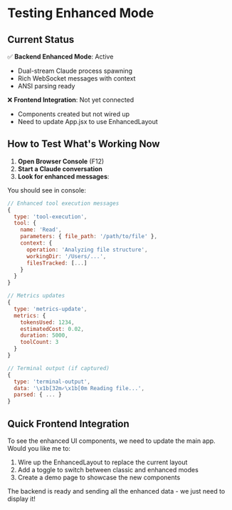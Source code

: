 # Testing Enhanced Mode

## Current Status

✅ **Backend Enhanced Mode**: Active
- Dual-stream Claude process spawning
- Rich WebSocket messages with context
- ANSI parsing ready

❌ **Frontend Integration**: Not yet connected
- Components created but not wired up
- Need to update App.jsx to use EnhancedLayout

## How to Test What's Working Now

1. **Open Browser Console** (F12)
2. **Start a Claude conversation**
3. **Look for enhanced messages**:

You should see in console:
```javascript
// Enhanced tool execution messages
{
  type: 'tool-execution',
  tool: {
    name: 'Read',
    parameters: { file_path: '/path/to/file' },
    context: {
      operation: 'Analyzing file structure',
      workingDir: '/Users/...',
      filesTracked: [...]
    }
  }
}

// Metrics updates
{
  type: 'metrics-update',
  metrics: {
    tokensUsed: 1234,
    estimatedCost: 0.02,
    duration: 5000,
    toolCount: 3
  }
}

// Terminal output (if captured)
{
  type: 'terminal-output',
  data: '\x1b[32m✓\x1b[0m Reading file...',
  parsed: { ... }
}
```

## Quick Frontend Integration

To see the enhanced UI components, we need to update the main app. Would you like me to:

1. Wire up the EnhancedLayout to replace the current layout
2. Add a toggle to switch between classic and enhanced modes
3. Create a demo page to showcase the new components

The backend is ready and sending all the enhanced data - we just need to display it!